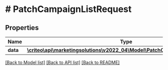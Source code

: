 # # PatchCampaignListRequest

## Properties

Name | Type | Description | Notes
------------ | ------------- | ------------- | -------------
**data** | [**\criteo\api\marketingsolutions\v2022_04\Model\PatchCampaignWriteResource[]**](PatchCampaignWriteResource.md) |  | [optional]

[[Back to Model list]](../../README.md#models) [[Back to API list]](../../README.md#endpoints) [[Back to README]](../../README.md)
